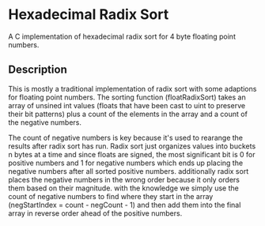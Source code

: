 # Hexadecimal Radix Sort

A C implementation of hexadecimal radix sort for 4 byte floating point numbers.

## Description

This is mostly a traditional implementation of radix sort with some adaptions for floating point numbers. The sorting function (floatRadixSort) takes an array of unsined int values (floats that have been cast to uint to preserve their bit patterns) plus a count of the elements in the array and a count of the negative numbers. 

The count of negative numbers is key because it's used to rearange the results after radix sort has run. Radix sort just organizes values into buckets n bytes at a time and since floats are signed, the most significant bit is 0 for positive numbers and 1 for negative numbers which ends up placing the negative numbers after all sorted positive numbers. additionally radix sort places the negative numbers in the wrong order because it only orders them based on their magnitude. with the knowledge we simply use the count of negative numbers to find where they start in the array (negStartIndex = count - negCount - 1) and then add them into the final array in reverse order ahead of the positive numbers.
